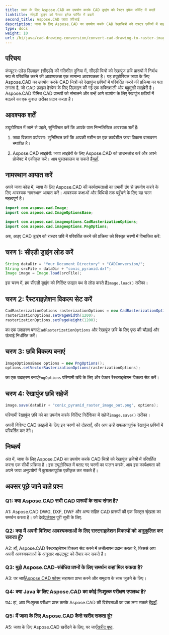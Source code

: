 ```yaml
---
title: जावा के लिए Aspose.CAD का उपयोग करके CAD ड्राइंग को रैस्टर इमेज फॉर्मेट में बदलें
linktitle: सीएडी ड्राइंग को रैस्टर इमेज फॉर्मेट में बदलें
second_title: Aspose.CAD जावा एपीआई
description: जावा के लिए Aspose.CAD का उपयोग करके CAD रेखाचित्रों को रास्टर छवियों में सहज रूपांतरण का अन्वेषण करें। कुशल एकीकरण के लिए हमारी चरण-दर-चरण मार्गदर्शिका का पालन करें।
type: docs
weight: 10
url: /hi/java/cad-drawing-conversion/convert-cad-drawing-to-raster-image/
---
```

## परिचय

कंप्यूटर-एडेड डिज़ाइन (सीएडी) की गतिशील दुनिया में, सीएडी चित्रों को रेखापुंज छवि प्रारूपों में निर्बाध रूप से परिवर्तित करने की आवश्यकता एक सामान्य आवश्यकता है। यह ट्यूटोरियल जावा के लिए Aspose.CAD का उपयोग करके CAD चित्रों को रेखापुंज छवियों में परिवर्तित करने की प्रक्रिया का पता लगाता है, जो CAD फ़ाइल हेरफेर के लिए डिज़ाइन की गई एक शक्तिशाली और बहुमुखी लाइब्रेरी है। Aspose.CAD विभिन्न CAD प्रारूपों को संभालने और उन्हें आगे उपयोग के लिए रेखापुंज छवियों में बदलने का एक कुशल तरीका प्रदान करता है।

## आवश्यक शर्तें

ट्यूटोरियल में जाने से पहले, सुनिश्चित करें कि आपके पास निम्नलिखित आवश्यक शर्तें हैं:

1. जावा विकास पर्यावरण: सुनिश्चित करें कि आपकी मशीन पर एक कार्यशील जावा विकास वातावरण स्थापित है।

2. Aspose.CAD लाइब्रेरी: जावा लाइब्रेरी के लिए Aspose.CAD को डाउनलोड करें और अपने प्रोजेक्ट में एकीकृत करें। आप पुस्तकालय पा सकते हैं[यहाँ](https://releases.aspose.com/cad/java/).

## नामस्थान आयात करें

अपने जावा कोड में, जावा के लिए Aspose.CAD की कार्यक्षमताओं का प्रभावी ढंग से उपयोग करने के लिए आवश्यक नामस्थान आयात करें। आवश्यक कक्षाओं और विधियों तक पहुँचने के लिए यह चरण महत्वपूर्ण है।

```java
import com.aspose.cad.Image;
import com.aspose.cad.ImageOptionsBase;

import com.aspose.cad.imageoptions.CadRasterizationOptions;
import com.aspose.cad.imageoptions.PngOptions;
```

अब, आइए CAD ड्राइंग को रास्टर छवि में परिवर्तित करने की प्रक्रिया को विस्तृत चरणों में विभाजित करें:

## चरण 1: सीएडी ड्राइंग लोड करें

```java
String dataDir = "Your Document Directory" + "CADConversion/";
String srcFile = dataDir + "conic_pyramid.dxf";
Image image = Image.load(srcFile);
```

 इस चरण में, हम सीएडी ड्राइंग को निर्दिष्ट फ़ाइल पथ से लोड करते हैं`Image.load()` तरीका।

## चरण 2: रैस्टराइज़ेशन विकल्प सेट करें

```java
CadRasterizationOptions rasterizationOptions = new CadRasterizationOptions();
rasterizationOptions.setPageWidth(1200);
rasterizationOptions.setPageHeight(1200);
```

 का एक उदाहरण बनाएं`CadRasterizationOptions` और रेखापुंज छवि के लिए पृष्ठ की चौड़ाई और ऊंचाई निर्धारित करें।

## चरण 3: छवि विकल्प बनाएं

```java
ImageOptionsBase options = new PngOptions();
options.setVectorRasterizationOptions(rasterizationOptions);
```

 का एक उदाहरण बनाएं`PngOptions` परिणामी छवि के लिए और वेक्टर रैस्टराइज़ेशन विकल्प सेट करें।

## चरण 4: रेखापुंज छवि सहेजें

```java
image.save(dataDir + "conic_pyramid_raster_image_out.png", options);
```

 परिणामी रेखापुंज छवि को का उपयोग करके निर्दिष्ट निर्देशिका में सहेजें`image.save()` तरीका।

अपनी विशिष्ट CAD फ़ाइलों के लिए इन चरणों को दोहराएँ, और आप उन्हें सफलतापूर्वक रेखापुंज छवियों में परिवर्तित कर देंगे।

## निष्कर्ष

अंत में, जावा के लिए Aspose.CAD का उपयोग करके CAD चित्रों को रेखापुंज छवियों में परिवर्तित करना एक सीधी प्रक्रिया है। इस ट्यूटोरियल में बताए गए चरणों का पालन करके, आप इस कार्यक्षमता को अपने जावा अनुप्रयोगों में कुशलतापूर्वक एकीकृत कर सकते हैं।

## अक्सर पूछे जाने वाले प्रश्न

### Q1: क्या Aspose.CAD सभी CAD प्रारूपों के साथ संगत है?

 A1: Aspose.CAD DWG, DXF, DWF और अन्य सहित CAD प्रारूपों की एक विस्तृत श्रृंखला का समर्थन करता है। को देखें[प्रलेखन](https://reference.aspose.com/cad/java/) पूरी सूची के लिए.

### Q2: क्या मैं अपनी विशिष्ट आवश्यकताओं के लिए रास्टराइज़ेशन विकल्पों को अनुकूलित कर सकता हूँ?

A2: हाँ, Aspose.CAD रैस्टराइज़ेशन विकल्प सेट करने में लचीलापन प्रदान करता है, जिससे आप अपनी आवश्यकताओं के अनुसार आउटपुट को तैयार कर सकते हैं।

### Q3: मुझे Aspose.CAD-संबंधित प्रश्नों के लिए समर्थन कहां मिल सकता है?

 A3: पर जाएँ[Aspose.CAD फोरम](https://forum.aspose.com/c/cad/19) सहायता प्राप्त करने और समुदाय के साथ जुड़ने के लिए।

### Q4: क्या Java के लिए Aspose.CAD का कोई निःशुल्क परीक्षण उपलब्ध है?

 उ4: हां, आप नि:शुल्क परीक्षण प्राप्त करके Aspose.CAD की विशेषताओं का पता लगा सकते हैं[यहाँ](https://releases.aspose.com/).

### Q5: मैं जावा के लिए Aspose.CAD कैसे खरीद सकता हूं?

 A5: जावा के लिए Aspose.CAD खरीदने के लिए, पर जाएँ[खरीद पृष्ठ](https://purchase.aspose.com/buy).